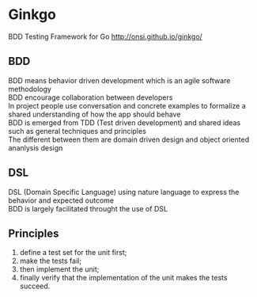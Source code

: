 # Ginkgo

BDD Testing Framework for Go http://onsi.github.io/ginkgo/

## BDD

BDD means behavior driven development which is an agile software methodology  
BDD encourage collaboration between developers  
In project people use conversation and concrete examples to formalize a shared understanding of how the app should behave  
BDD is emerged from TDD (Test driven development) and shared ideas such as general techniques and principles  
The different between them are domain driven design and object oriented ananlysis design

## DSL

DSL (Domain Specific Language) using nature language to express the behavior and expected outcome  
BDD is largely facilitated throught the use of DSL

## Principles

1. define a test set for the unit first;
1. make the tests fail;
1. then implement the unit;
1. finally verify that the implementation of the unit makes the tests succeed.
